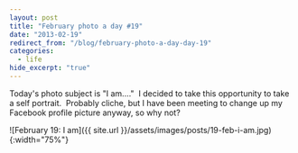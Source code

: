 ```yaml
---
layout: post
title: "February photo a day #19"
date: "2013-02-19"
redirect_from: "/blog/february-photo-a-day-day-19"
categories:
  - life
hide_excerpt: "true"
---
```


Today's photo subject is "I am...."  I decided to take this opportunity to take a self portrait.  Probably cliche, but I have been meeting to change up my Facebook profile picture anyway, so why not?

![February 19: I am]({{ site.url }}/assets/images/posts/19-feb-i-am.jpg){:width="75%"}

